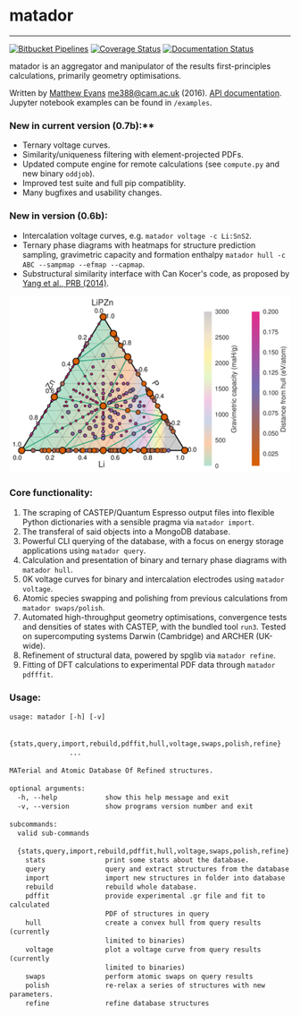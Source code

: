 # **matador**
----
[![Bitbucket Pipelines](https://img.shields.io/bitbucket/pipelines/me388/matador/master.svg)](https://bitbucket.org/me388/matador/addon/pipelines/home)
[![Coverage Status](https://coveralls.io/repos/bitbucket/me388/matador/badge.svg?branch=master)](https://coveralls.io/bitbucket/me388/matador?branch=master)
[![Documentation Status](https://readthedocs.org/projects/matador-database/badge/?version=latest)](https://matador-database.readthedocs.io/en/latest/?badge=latest)

matador is an aggregator and manipulator of the results first-principles calculations, primarily geometry optimisations.

Written by [Matthew Evans](www.tcm.phy.cam.ac.uk/~me388) me388@cam.ac.uk (2016). [API documentation](www.tcm.phy.cam.ac.uk/~me388/matador/). Jupyter notebook examples can be found in ``/examples``.

### New in current version (0.7b):**
* Ternary voltage curves.
* Similarity/uniqueness filtering with element-projected PDFs.
* Updated compute engine for remote calculations (see ``compute.py`` and new binary ``oddjob``).
* Improved test suite and full pip compatiblity.
* Many bugfixes and usability changes.

### New in version (0.6b):
* Intercalation voltage curves, e.g. ```matador voltage -c Li:SnS2```.
* Ternary phase diagrams with heatmaps for structure prediction sampling, gravimetric capacity and formation enthalpy ```matador hull -c ABC --sampmap --efmap --capmap```.
* Substructural similarity interface with Can Kocer's code, as proposed by [Yang et al., PRB (2014)](http://journals.aps.org/prb/abstract/10.1103/PhysRevB.90.054102).

![lipzn.png](docs/img/lipzn.png)

### Core functionality: ###

1. The scraping of CASTEP/Quantum Espresso output files into flexible Python dictionaries with a sensible pragma via `matador import`.
2. The transferal of said objects into a MongoDB database.
3. Powerful CLI querying of the database, with a focus on energy storage applications using ```matador query```.
4. Calculation and presentation of binary and ternary phase diagrams with ```matador hull```.
5. 0K voltage curves for binary and intercalation electrodes using ```matador voltage```.
6. Atomic species swapping and polishing from previous calculations from ```matador swaps/polish```.
7. Automated high-throughput geometry optimisations, convergence tests and densities of states with CASTEP, with the bundled tool ```run3```. Tested on supercomputing systems Darwin (Cambridge) and ARCHER (UK-wide).
8. Refinement of structural data, powered by spglib via ```matador refine```.
9. Fitting of DFT calculations to experimental PDF data through ```matador pdfffit```.

### Usage: ###
```text
usage: matador [-h] [-v]
               
               {stats,query,import,rebuild,pdffit,hull,voltage,swaps,polish,refine}
               ...

MATerial and Atomic Database Of Refined structures.

optional arguments:
  -h, --help            show this help message and exit
  -v, --version         show programs version number and exit

subcommands:
  valid sub-commands

  {stats,query,import,rebuild,pdffit,hull,voltage,swaps,polish,refine}
    stats               print some stats about the database.
    query               query and extract structures from the database
    import              import new structures in folder into database
    rebuild             rebuild whole database.
    pdffit              provide experimental .gr file and fit to calculated
                        PDF of structures in query
    hull                create a convex hull from query results (currently
                        limited to binaries)
    voltage             plot a voltage curve from query results (currently
                        limited to binaries)
    swaps               perform atomic swaps on query results
    polish              re-relax a series of structures with new parameters.
    refine              refine database structures

```
